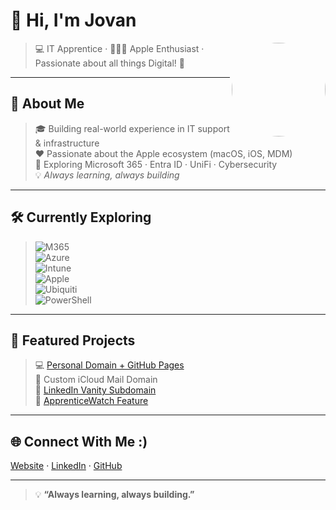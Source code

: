 # 👋 Hi, I'm Jovan  
<img align="right" src="https://github.com/jovandhillon17.png" width="150" style="border-radius:50%;" />

> 💻 IT Apprentice · 👨🏽‍💻 Apple Enthusiast · Passionate about all things Digital! 🚀

---

## 🚀 About Me  
> 🎓 Building real-world experience in IT support & infrastructure  
> ❤️ Passionate about the Apple ecosystem (macOS, iOS, MDM)  
> 📖 Exploring Microsoft 365 · Entra ID · UniFi · Cybersecurity  
> 💡 *Always learning, always building*  

---

## 🛠️ Currently Exploring  
> ![M365](https://img.shields.io/badge/Microsoft%20365-0078D4?style=flat-square&logo=microsoft&logoColor=white)  
> ![Azure](https://img.shields.io/badge/Entra%20ID-0089D6?style=flat-square&logo=microsoftazure&logoColor=white)  
> ![Intune](https://img.shields.io/badge/Intune-0078D4?style=flat-square&logo=microsoft&logoColor=white)  
> ![Apple](https://img.shields.io/badge/Apple-000000?style=flat-square&logo=apple&logoColor=white)  
> ![Ubiquiti](https://img.shields.io/badge/Ubiquiti-0559C9?style=flat-square&logo=ubiquiti&logoColor=white)  
> ![PowerShell](https://img.shields.io/badge/PowerShell-5391FE?style=flat-square&logo=powershell&logoColor=white)  

---

## 📌 Featured Projects  
> 💻 [Personal Domain + GitHub Pages](https://jovandhillon.com)  
> 📧 Custom iCloud Mail Domain  
> 🔗 [LinkedIn Vanity Subdomain](https://linkedin.jovandhillon.com)  
> 📰 [ApprenticeWatch Feature](https://apprenticewatch.com/resources/what-starting-my-it-apprenticeship-taught-me)  

---

## 🌐 Connect With Me :)  
[Website](https://jovandhillon.com) · [LinkedIn](https://linkedin.jovandhillon.com) · [GitHub](https://github.com/jovandhillon17)

---

> 💡 **“Always learning, always building.”**
